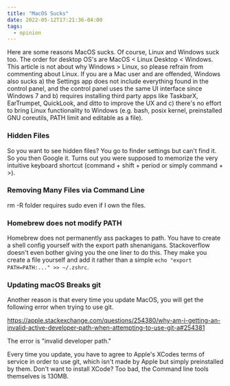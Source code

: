 ```yaml
---
title: "MacOS Sucks"
date: 2022-05-12T17:21:36-04:00
tags:
  - opinion
---
```


Here are some reasons MacOS sucks. Of course, Linux and Windows suck too. The order for desktop OS's
are MacOS < Linux Desktop < Windows. This article is not about why Windows > Linux, so please refrain
from commenting about Linux. If you are a Mac user and are offended, Windows also sucks a) the Settings
app does not include everything found in the control panel, and the control panel uses the same UI interface
since Windows 7 and b) requires installing third party apps like TaskbarX, EarTrumpet, QuickLook, and ditto to improve the UX and
c) there's no effort to bring Linux functionality to Windows (e.g. bash, posix kernel, preinstalled GNU coreutils, PATH limit and editable as a file).

### Hidden Files

So you want to see hidden files?
You go to finder settings but can't find it. So you then Google it. Turns out you were supposed to memorize the very intuitive keyboard shortcut (command + shift + period or simply command + >).

### Removing Many Files via Command Line

rm -R folder requires sudo even if I own the files.

### Homebrew does not modify PATH

Homebrew does not permanently ass packages to path. You have to create a shell config yourself with the export path shenanigans. Stackoverflow doesn't even bother giving you the one liner to do this. They make you create a file yourself and add it rather than a simple `echo "export PATH=PATH:..." >> ~/.zshrc`.

### Updating macOS Breaks git

Another reason is that every time you update MacOS, you will get the following error when trying to use git.

https://apple.stackexchange.com/questions/254380/why-am-i-getting-an-invalid-active-developer-path-when-attempting-to-use-git-a#254381

The error is "invalid developer path."

Every time you update, you have to agree to Apple's XCodes terms of service in order to use git, which isn't made by Apple but simply
preinstalled by them. Don't want to install XCode? Too bad, the Command line tools themselves is 130MB.
